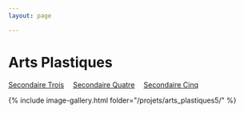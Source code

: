 ```yaml
---
layout: page 

---
```

<h1>Arts Plastiques</h1>

[Secondaire Trois](../Arts_Plastiques/)&emsp; [Secondaire Quatre](../Arts_Plastiques4/)&emsp; [Secondaire Cinq](../Arts_Plastiques5/)

{% include image-gallery.html folder="/projets/arts_plastiques5/" %} 
